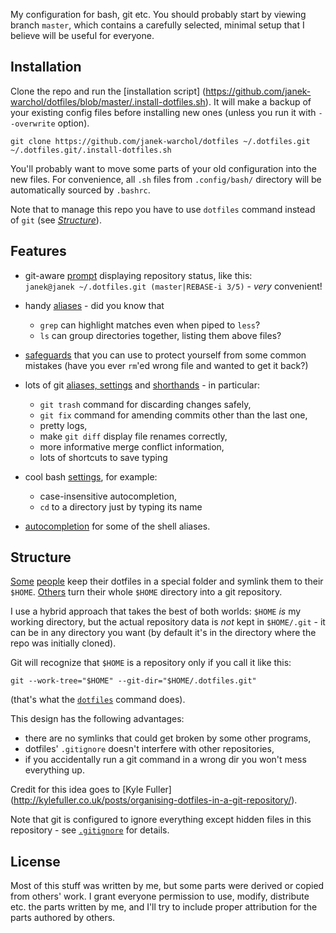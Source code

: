 My configuration for bash, git etc.  You should probably start by viewing
branch `master`, which contains a carefully selected, minimal setup that I
believe will be useful for everyone.



Installation
------------

Clone the repo and run the [installation script]
(https://github.com/janek-warchol/dotfiles/blob/master/.install-dotfiles.sh).
It will make a backup of your existing config files before installing new ones
(unless you run it with `--overwrite` option).

    git clone https://github.com/janek-warchol/dotfiles ~/.dotfiles.git
    ~/.dotfiles.git/.install-dotfiles.sh

You'll probably want to move some parts of your old configuration into
the new files.  For convenience, all `.sh` files from `.config/bash/` directory
will be automatically sourced by `.bashrc`.

Note that to manage this repo you have to use `dotfiles` command instead of `git`
(see [_Structure_](README.md#structure)).



Features
--------

- git-aware [prompt](.config/bash/prompt.sh) displaying repository status, like this:  
  `janek@janek ~/.dotfiles.git (master|REBASE-i 3/5)` - _very_ convenient!

- handy [aliases](.config/bash/aliases.sh) - did you know that
  - `grep` can highlight matches even when piped to `less`?
  - `ls` can group directories together, listing them above files?

- [safeguards](.config/bash/safeguards.sh) that you can use to protect yourself from
  some common mistakes (have you ever `rm`'ed wrong file and wanted to get it back?)

- lots of git [aliases, settings](.config/git/config) and
  [shorthands](.config/bash/git-aliases.sh) - in particular:
  - `git trash` command for discarding changes safely,
  - `git fix` command for amending commits other than the last one,
  - pretty logs,
  - make `git diff` display file renames correctly,
  - more informative merge conflict information,
  - lots of shortcuts to save typing

- cool bash [settings](.config/bash/settings.sh), for example:
  - case-insensitive autocompletion,
  - `cd` to a directory just by typing its name

- [autocompletion](.config/bash/autocompletion.sh) for some of the shell aliases.



Structure
---------

[Some](https://github.com/ryanb/dotfiles)
[people](http://www.anishathalye.com/2014/08/03/managing-your-dotfiles/)
keep their dotfiles in a special folder and symlink them to their `$HOME`.
[Others](https://github.com/rtomayko/dotfiles)
turn their whole `$HOME` directory into a git repository.

I use a hybrid approach that takes the best of both worlds: `$HOME` _is_
my working directory, but the actual repository data is _not_ kept in `$HOME/.git` -
it can be in any directory you want (by default it's in the directory where
the repo was initially cloned).

Git will recognize that `$HOME` is a repository only if you call it like this:

    git --work-tree="$HOME" --git-dir="$HOME/.dotfiles.git"

(that's what the [`dotfiles`](.config/bash/dotfiles.sh) command does).

This design has the following advantages:
- there are no symlinks that could get broken by some other programs,
- dotfiles' `.gitignore` doesn't interfere with other repositories,
- if you accidentally run a git command in a wrong dir you won't mess everything up.

Credit for this idea goes to [Kyle Fuller]
(http://kylefuller.co.uk/posts/organising-dotfiles-in-a-git-repository/).

Note that git is configured to ignore everything except hidden files in this
repository - see [`.gitignore`](.gitignore) for details.



License
-------

Most of this stuff was written by me, but some parts were derived or copied
from others' work.  I grant everyone permission to use, modify, distribute
etc. the parts written by me, and I'll try to include proper attribution for
the parts authored by others.
